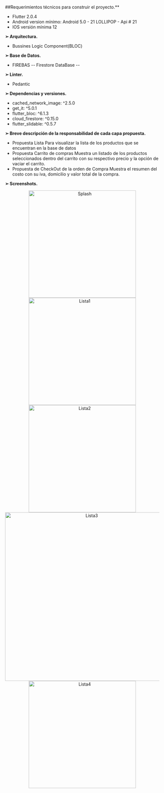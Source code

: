
##Requerimientos técnicos para construir el proyecto.**
* Flutter 2.0.4
* Android version mínimo: Android 5.0 - 21 LOLLIPOP - Api # 21
* IOS versión mínima 12


**➢ Arquitectura.**
* Bussines Logic Component(BLOC)


**➢ Base de Datos.**
* FIREBAS -- Firestore DataBase --


**➢ Linter.**
* Pedantic

**➢ Dependencias y versiones.**

* cached_network_image: ^2.5.0  
* get_it: ^5.0.1
* flutter_bloc: ^6.1.3
* cloud_firestore: ^0.15.0
* flutter_slidable: ^0.5.7

**➢ Breve descripción de la responsabilidad de cada capa propuesta.**

* Propuesta Lista 
  Para visualizar la lista de los productos que se encuentran en la base de datos
* Propuesta Carrito de compras
  Muestra un listado de los productos seleccionados dentro del carrito con su respectivo precio y la opción de vaciar el carrito.
* Propuesta de CheckOut de la orden de Compra
  Muestra el resumen del costo con su iva, domicilio y valor total de la compra.  

**➢ Screenshots.**

<p align="center">
  <img src="imagenes/splash.png" width="350" title="Splash">
  <img src="imagenes/home1.png" width="350" title="Lista1">
  <img src="imagenes/home2.png" width="350" title="Lista2">
  <img src="imagenes/product.png" width="550" title="Lista3">
  <img src="imagenes/cart.png" width="350" title="Lista4">
  
</p>
